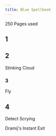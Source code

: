 ```yaml
---
title: Blue Spellbook
---
```


250 Pages used 

## 1

## 2

Stinking Cloud

### 3

Fly

## 4

Detect Scrying

Dramij's Instant Exit





